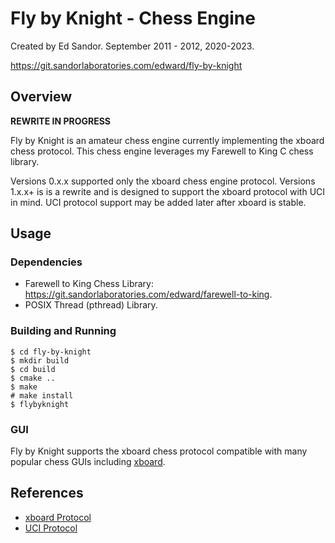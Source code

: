 # Fly by Knight - Chess Engine 
Created by Ed Sandor.
September 2011 - 2012, 2020-2023.

https://git.sandorlaboratories.com/edward/fly-by-knight

## Overview

**REWRITE IN PROGRESS**

Fly by Knight is an amateur chess engine currently implementing the xboard chess protocol.  This chess engine leverages my Farewell to King C chess library.

Versions 0.x.x supported only the xboard chess engine protocol.
Versions 1.x.x+ is is a rewrite and is designed to support the xboard protocol with UCI in mind.  UCI protocol support may be added later after xboard is stable.

## Usage

### Dependencies
- Farewell to King Chess Library: https://git.sandorlaboratories.com/edward/farewell-to-king.
- POSIX Thread (pthread) Library.

### Building and Running
```
$ cd fly-by-knight
$ mkdir build
$ cd build
$ cmake ..
$ make
# make install
$ flybyknight
```

### GUI
Fly by Knight supports the xboard chess protocol compatible with many popular chess GUIs including [xboard](https://web.archive.org/web/20230402232639/https://www.gnu.org/software/xboard/).

## References
- [xboard Protocol](https://web.archive.org/web/20230322184658/http://www.gnu.org/software/xboard/engine-intf.html)
- [UCI Protocol](https://web.archive.org/web/20230402232147/https://wbec-ridderkerk.nl/html/UCIProtocol.html)
